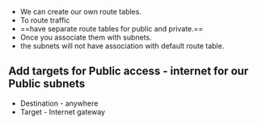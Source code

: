 - We can create our own route tables. 
- To route traffic
- ==have separate route tables for public and private.== 
- Once you associate them with subnets. 
- the subnets will not have association with default route table.

## Add targets for Public access - internet  for our Public subnets
- Destination - anywhere 
- Target - Internet gateway
